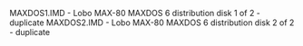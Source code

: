 MAXDOS1.IMD - Lobo MAX-80 MAXDOS 6 distribution disk 1 of 2 - duplicate
MAXDOS2.IMD - Lobo MAX-80 MAXDOS 6 distribution disk 2 of 2 - duplicate
